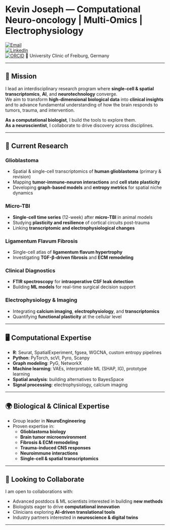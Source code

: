 # Kevin Joseph — Computational Neuro-oncology | Multi-Omics | Electrophysiology

[![Email](https://img.shields.io/badge/Email-kevin.joseph@uniklinik--freiburg.de-blue?logo=gmail)](mailto:kevin.joseph@uniklinik-freiburg.de)  
[![LinkedIn](https://img.shields.io/badge/LinkedIn-Kevin%20Joseph-blue?logo=linkedin)](https://www.linkedin.com/in/josephkevin)  
[![ORCID](https://img.shields.io/badge/ORCID-0000--0001--6317--8736-a6ce39?logo=orcid)](https://orcid.org/0000-0001-6317-8736) 
📍 University Clinic of Freiburg, Germany

---

## 🚀 Mission

I lead an interdisciplinary research program where **single-cell & spatial transcriptomics**, **AI**, and **neurotechnology** converge.  
We aim to transform **high-dimensional biological data** into **clinical insights** and to advance fundamental understanding of how the brain responds to tumors, trauma, and intervention.

**As a computational biologist**, I build the tools to explore them.  
**As a neuroscientist**, I collaborate to drive discovery across disciplines.

---

## 🔬 Current Research

### Glioblastoma
- Spatial & single-cell transcriptomics of **human glioblastoma** (primary & revision)
- Mapping **tumor-immune-neuron interactions** and **cell state plasticity**
- Developing **graph-based models** and **entropy metrics** for spatial niche dynamics

### Micro-TBI
- **Single-cell time series** (12-week) after **micro-TBI** in animal models
- Studying **plasticity and resilience** of cortical circuits post-trauma
- Linking **transcriptomic and electrophysiological changes**

### Ligamentum Flavum Fibrosis
- Single-cell atlas of **ligamentum flavum hypertrophy**
- Investigating **TGF-β-driven fibrosis** and **ECM remodeling**

### Clinical Diagnostics
- **FTIR spectroscopy** for **intraoperative CSF leak detection**
- Building **ML models** for real-time surgical decision support

### Electrophysiology & Imaging
- Integrating **calcium imaging**, **electrophysiology**, and **transcriptomics**
- Quantifying **functional plasticity** at the cellular level

---

## 🖥️ Computational Expertise

- **R**: Seurat, SpatialExperiment, fgsea, WGCNA, custom entropy pipelines
- **Python**: PyTorch, scVI, Pyro, Scanpy
- **Graph modeling**: PyG, NetworkX
- **Machine learning**: VAEs, interpretable ML (SHAP, IG), prototype learning
- **Spatial analysis**: building alternatives to BayesSpace
- **Signal processing**: electrophysiology, calcium imaging

---

## 🌍 Biological & Clinical Expertise

- Group leader in **NeuroEngineering**  
- Proven expertise in:
  - **Glioblastoma biology**
  - **Brain tumor microenvironment**
  - **Fibrosis & ECM remodeling**
  - **Trauma-induced CNS responses**
  - **Neuroimmune interactions**
  - **Single-cell & spatial transcriptomics**

---

## 🚀 Looking to Collaborate

I am open to collaborations with:
- Advanced postdocs & ML scientists interested in building **new methods**  
- Biologists eager to drive **computational innovation**  
- Clinicians exploring **AI-driven translational tools**  
- Industry partners interested in **neuroscience & digital twins**

---
